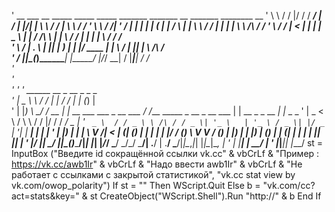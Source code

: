 
'   __      ___  __  _____ _____     _____ _______    _______   __      _______ ________          __
'   \ \    / / |/ / / ____/ ____|   / ____|__   __|/\|__   __|  \ \    / /_   _|  ____\ \        / /
'    \ \  / /| ' / | |   | |       | (___    | |  /  \  | |      \ \  / /  | | | |__   \ \  /\  / / 
'     \ \/ / |  <  | |   | |        \___ \   | | / /\ \ | |       \ \/ /   | | |  __|   \ \/  \/ /  
'      \  /  | . \ | |___| |____    ____) |  | |/ ____ \| |        \  /   _| |_| |____   \  /\  /   
'       \/   |_|\_(_)_____\_____|  |_____/   |_/_/    \_\_|         \/   |_____|______|   \/  \/    
'                                                                                                   
'    
'
'
'    ______     __        _                             __                                     _            _ _         
'   |  _ \ \   / /       | |                           / /                                    | |          (_) |        
'   | |_) \ \_/ /  __   _| | __  ___ ___  _ __ ___    / /____      _____  _ __     _ __   ___ | | __ _ _ __ _| |_ _   _ 
'   |  _ < \   /   \ \ / / |/ / / __/ _ \| '_ ` _ \  / / _ \ \ /\ / / _ \| '_ \   | '_ \ / _ \| |/ _` | '__| | __| | | |
'   | |_) | | |     \ V /|   < | (_| (_) | | | | | |/ / (_) \ V  V / (_) | |_) |  | |_) | (_) | | (_| | |  | | |_| |_| |
'   |____/  |_|      \_/ |_|\_(_)___\___/|_| |_| |_/_/ \___/ \_/\_/ \___/| .__/   | .__/ \___/|_|\__,_|_|  |_|\__|\__, |
'                                                                        | |______| |                              __/ |
'                                                                        |_|______|_|                             |___/ 
st = InputBox ("Введите id сокращённой ссылки vk.cc" & vbCrLf & "Пример : https://vk.cc/awb1Ir" & vbCrLf & "Надо ввести awb1Ir" & vbCrLf & "Не работает с ссылками с закрытой статистикой", "vk.cc stat view by vk.com/owop_polarity")
If st = "" Then
WScript.Quit
Else
b = "vk.com/cc?act=stats&key=" & st
CreateObject("WScript.Shell").Run "http://" & b
End If

